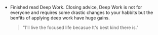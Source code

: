 ---
---

- Finished read Deep Work. Closing advice, Deep Work is not for everyone and requires some drastic changes to your habbits but the benfits of applying deep work have huge gains.
  > "I'll live the focused life becasue It's best kind there is."
